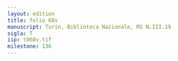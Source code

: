```yaml
---
layout: edition
title: folio 68v
manuscript: Turin, Biblioteca Nazionale, MS N.III.19
sigla: T
iip: t068v.tif
milestone: 136
---
```

